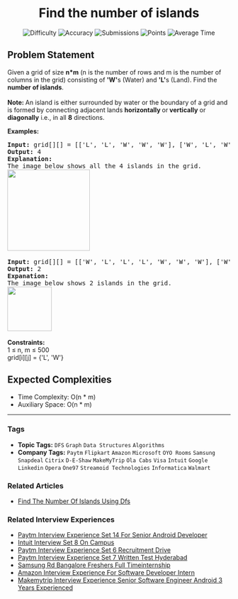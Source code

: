 <h1 align="center">Find the number of islands</h1>

<p align="center">
  <img alt="Difficulty" title="Difficulty" src="https://custom-icon-badges.demolab.com/badge/Difficulty: Medium-1F222E?style=for-the-badge&logoColor=white&logo=fire"/>
  <img alt="Accuracy" title="Accuracy" src="https://custom-icon-badges.demolab.com/badge/Accuracy: 42.12%25-1F222E?style=for-the-badge&logoColor=white&logo=target"/>
  <img alt="Submissions" title="Submissions" src="https://custom-icon-badges.demolab.com/badge/Submissions: 246K+-1F222E?style=for-the-badge&logoColor=white&logo=repo"/>
  <img alt="Points" title="Points" src="https://custom-icon-badges.demolab.com/badge/Points: 4-1F222E?style=for-the-badge&logoColor=white&logo=award"/>
  <img alt="Average Time" title="Average Time" src="https://custom-icon-badges.demolab.com/badge/Average%20Time: 20m-1F222E?style=for-the-badge&logoColor=white&logo=clock"/>
</p>

## Problem Statement

Given a grid of size <b>n*m</b> (n is the number of rows and m is the number of columns in the grid) consisting of <b>'W'</b>s (Water) and <b>'L'</b>s (Land). Find the <b>number of islands</b>.<br><br><b>Note: </b>An island is either surrounded by water or the boundary of a grid and is formed by connecting adjacent lands <b>horizontally </b>or<b> vertically</b> or <b>diagonally</b> i.e., in all <b>8</b> directions.

<b>Examples:</b>

<pre><b>Input: </b>grid[][] = [['L', 'L', 'W', 'W', 'W'], ['W', 'L', 'W', 'W', 'L'], ['L', 'W', 'W', 'L', 'L'], ['W', 'W', 'W', 'W', 'W'], ['L', 'W', 'L', 'L', 'W']]
<b>Output: </b>4
<b>Explanation:
</b>The image below shows all the 4 islands in the grid.<br><img src="https://media.geeksforgeeks.org/img-practice/prod/addEditProblem/891756/Web/Other/blobid1_1743509451.jpg" alt="" title="" width="186" height="183"/> </pre>

<pre><b>Input: </b>grid[][] = [['W', 'L', 'L', 'L', 'W', 'W', 'W'], ['W', 'W', 'L', 'L', 'W', 'L', 'W']]
<b>Output: </b>2
<b>Expanation:
</b>The image below shows 2 islands in the grid.<br><img src="https://media.geeksforgeeks.org/img-practice/prod/addEditProblem/891756/Web/Other/blobid2_1743509488.jpg" alt="" title="" height="100"/> </pre>

<b>Constraints:</b><br>1 ≤ n, m ≤ 500<br>grid[i][j] = {'L', 'W'}

## Expected Complexities
- Time Complexity: O(n * m)
- Auxiliary Space: O(n * m)

<hr>

### Tags
- **Topic Tags:** `DFS` `Graph` `Data Structures` `Algorithms`
- **Company Tags:** `Paytm` `Flipkart` `Amazon` `Microsoft` `OYO Rooms` `Samsung` `Snapdeal` `Citrix` `D-E-Shaw` `MakeMyTrip` `Ola Cabs` `Visa` `Intuit` `Google` `Linkedin` `Opera` `One97` `Streamoid Technologies` `Informatica` `Walmart`

### Related Articles
- [Find The Number Of Islands Using Dfs](https://www.geeksforgeeks.org/find-the-number-of-islands-using-dfs/)

### Related Interview Experiences
- [Paytm Interview Experience Set 14 For Senior Android Developer](https://www.geeksforgeeks.org/paytm-interview-experience-set-14-for-senior-android-developer/)
- [Intuit Interview Set 8 On Campus](https://www.geeksforgeeks.org/intuit-interview-set-8-on-campus/)
- [Paytm Interview Experience Set 6 Recruitment Drive](https://www.geeksforgeeks.org/paytm-interview-experience-set-6-recruitment-drive/)
- [Paytm Interview Experience Set 7 Written Test Hyderabad](https://www.geeksforgeeks.org/paytm-interview-experience-set-7-written-test-hyderabad/)
- [Samsung Rd Bangalore Freshers Full Timeinternship](https://www.geeksforgeeks.org/samsung-rd-bangalore-freshers-full-timeinternship/)
- [Amazon Interview Experience For Software Developer Intern](https://www.geeksforgeeks.org/amazon-interview-experience-for-software-developer-intern/)
- [Makemytrip Interview Experience Senior Software Engineer Android 3 Years Experienced](https://www.geeksforgeeks.org/makemytrip-interview-experience-senior-software-engineer-android-3-years-experienced/)
